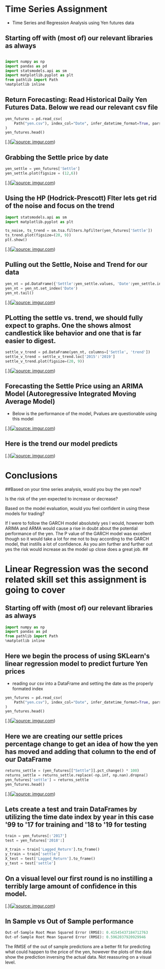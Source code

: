 # Time Series Assignment #

 - Time Series and Regression Analysis using Yen futures data
 
## Starting off with (most of) our relevant libraries as always ##

```python

import numpy as np
import pandas as pd
import statsmodels.api as sm
import matplotlib.pyplot as plt
from pathlib import Path
%matplotlib inline
```
 ## Return Forecasting: Read Historical Daily Yen Futures Data. Below we read our relevant csv file ##

```python
yen_futures = pd.read_csv(
    Path("yen.csv"), index_col="Date", infer_datetime_format=True, parse_dates=True
)
yen_futures.head()
```

[.](<a href="https://imgur.com/8isFZvN"><img src="https://i.imgur.com/8isFZvN.jpg" title="source: imgur.com" /></a>)

## Grabbing the Settle price by date ##

```python
yen_settle = yen_futures['Settle']
yen_settle.plot(figsize = (12,6))
```

[.](<a href="https://imgur.com/5qFUB9g"><img src="https://i.imgur.com/5qFUB9g.jpg" title="source: imgur.com" /></a>)

## Using the HP (Hodrick-Prescott) Flter lets get rid of the noise and focus on the trend ##

```python
import statsmodels.api as sm
import matplotlib.pyplot as plt

ts_noise, ts_trend = sm.tsa.filters.hpfilter(yen_futures['Settle'])
ts_trend.plot(figsize=(20, 9))
plt.show()
```

[.](<a href="https://imgur.com/xs0fatN"><img src="https://i.imgur.com/xs0fatN.jpg" title="source: imgur.com" /></a>)

## Pulling out the Settle, Noise and Trend for our data ##

```python
yen_nt = pd.DataFrame({'Settle':yen_settle.values, 'Date':yen_settle.index, 'noise':ts_noise.values, 'trend':ts_trend.values})
yen_nt = yen_nt.set_index('Date')
yen_nt.tail()
```

[.](<a href="https://imgur.com/QYcFBwd"><img src="https://i.imgur.com/QYcFBwd.jpg" title="source: imgur.com" /></a>)
 
 
 ## PLotting the settle vs. trend, we should fully expect to graphs. One the shows almost candlestick like behavior and one that is far easier to digest. ##

```python
settle_v_trend = pd.DataFrame(yen_nt, columns=['Settle', 'trend'])
settle_v_trend = settle_v_trend.loc['2015':'2019']
settle_v_trend.plot(figsize=(20, 9))
```

[.](<a href="https://imgur.com/op2TZPp"><img src="https://i.imgur.com/op2TZPp.jpg" title="source: imgur.com" /></a>)
 
 ## Forecasting the Settle Price using an ARIMA Model (Autoregressive Integrated Moving Average Model) ##
 - Below is the performance of the model, Pvalues are questionable using this model

[.](<a href="https://imgur.com/QPrluoj"><img src="https://i.imgur.com/QPrluoj.jpg" title="source: imgur.com" /></a>)

## Here is the trend our model predicts ##

[.](<a href="https://imgur.com/SH6Px2n"><img src="https://i.imgur.com/SH6Px2n.jpg" title="source: imgur.com" /></a>)
 
# Conclusions #

##Based on your time series analysis, would you buy the yen now?

Is the risk of the yen expected to increase or decrease?

Based on the model evaluation, would you feel confident in using these models for trading?

If I were to follow the GARCH model absolutely yes I would, however both ARIMA and ARMA would cause a rise in doubt about the potential performance of the yen. The P value of the GARCH model was excellent though so it would take a lot for me not to buy according to the GARCH model, that instills a lot of confidence. As you aim further and further out yes the risk would increase as the model up close does a great job. ##


# Linear Regression was the second related skill set this assignment is going to cover #

## Starting off with (most of) our relevant libraries as always ##

```python
import numpy as np
import pandas as pd
from pathlib import Path
%matplotlib inline
```

## Here we begin the process of using SKLearn's linear regression model to predict furture Yen prices ##
 - reading our csv into a DataFrame and setting the date as the properly formated index

```python
yen_futures = pd.read_csv(
    Path("yen.csv"), index_col="Date", infer_datetime_format=True, parse_dates=True
)
yen_futures.head()
```

[.](<a href="https://imgur.com/3FjdJvf"><img src="https://i.imgur.com/3FjdJvf.jpg" title="source: imgur.com" /></a>)

## Here we are creating our settle prices percentage change to get an idea of how the yen has moved and adding that column to the end of our DataFrame ##

```python
returns_settle = (yen_futures[["Settle"]].pct_change() * 100)
returns_settle = returns_settle.replace(-np.inf, np.nan).dropna()
yen_futures['settle'] = returns_settle
yen_futures.head()
```

[.](<a href="https://imgur.com/rsnkNr2"><img src="https://i.imgur.com/rsnkNr2.jpg" title="source: imgur.com" /></a>)

## Lets create a test and train DataFrames by utilizing the time date index by year in this case '99 to '17 for training and '18 to '19 for testing ##

```python
train = yen_futures[:'2017']
test = yen_futures['2018':]

X_train = train['Lagged_Return'].to_frame()
y_train = train['settle']
X_test = test['Lagged_Return'].to_frame()
y_test = test['settle']
```
## On a visual level our first round is no instilling a terribly large amount of confidence in this model. ##

[.](<a href="https://imgur.com/OcMWLqn"><img src="https://i.imgur.com/OcMWLqn.jpg" title="source: imgur.com" /></a>)

## In Sample vs Out of Sample performance ##

```python
Out-of-Sample Root Mean Squared Error (RMSE): 0.41545437184712763
Out-of-Sample Root Mean Squared Error (RMSE): 0.5962037920929946
```

The RMSE of the out of sample predictions are a better fit for predicting what could happen to the price of the yen, however the plots of the data show the prediction inversing the actual data. Not reassuring on a visual level.
